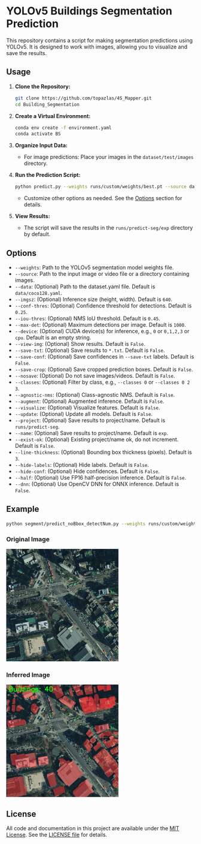 # YOLOv5 Buildings Segmentation Prediction

This repository contains a script for making segmentation predictions using YOLOv5. It is designed to work with images, allowing you to visualize and save the results.

## Usage

1. **Clone the Repository:**
    ```bash
    git clone https://github.com/topazlas/4S_Mapper.git
    cd Building_Segmentation
    ```

2. **Create a Virtual Environment:**
    ```bash
    conda env create -f environment.yaml
    conda activate BS
    ```

3. **Organize Input Data:**
    - For image predictions: Place your images in the `dataset/test/images` directory.

5. **Run the Prediction Script:**
    ```bash
    python predict.py --weights runs/custom/weights/best.pt --source data/images --device 0
    ```
    - Customize other options as needed. See the [Options](#options) section for details.

6. **View Results:**
    - The script will save the results in the `runs/predict-seg/exp` directory by default.

## Options
- `--weights`: Path to the YOLOv5 segmentation model weights file.
- `--source`: Path to the input image or video file or a directory containing images.
- `--data`: (Optional) Path to the dataset.yaml file. Default is `data/coco128.yaml`.
- `--imgsz`: (Optional) Inference size (height, width). Default is `640`.
- `--conf-thres`: (Optional) Confidence threshold for detections. Default is `0.25`.
- `--iou-thres`: (Optional) NMS IoU threshold. Default is `0.45`.
- `--max-det`: (Optional) Maximum detections per image. Default is `1000`.
- `--device`: (Optional) CUDA device(s) for inference, e.g., `0` or `0,1,2,3` or `cpu`. Default is an empty string.
- `--view-img`: (Optional) Show results. Default is `False`.
- `--save-txt`: (Optional) Save results to `*.txt`. Default is `False`.
- `--save-conf`: (Optional) Save confidences in `--save-txt` labels. Default is `False`.
- `--save-crop`: (Optional) Save cropped prediction boxes. Default is `False`.
- `--nosave`: (Optional) Do not save images/videos. Default is `False`.
- `--classes`: (Optional) Filter by class, e.g., `--classes 0` or `--classes 0 2 3`.
- `--agnostic-nms`: (Optional) Class-agnostic NMS. Default is `False`.
- `--augment`: (Optional) Augmented inference. Default is `False`.
- `--visualize`: (Optional) Visualize features. Default is `False`.
- `--update`: (Optional) Update all models. Default is `False`.
- `--project`: (Optional) Save results to project/name. Default is `runs/predict-seg`.
- `--name`: (Optional) Save results to project/name. Default is `exp`.
- `--exist-ok`: (Optional) Existing project/name ok, do not increment. Default is `False`.
- `--line-thickness`: (Optional) Bounding box thickness (pixels). Default is `3`.
- `--hide-labels`: (Optional) Hide labels. Default is `False`.
- `--hide-conf`: (Optional) Hide confidences. Default is `False`.
- `--half`: (Optional) Use FP16 half-precision inference. Default is `False`.
- `--dnn`: (Optional) Use OpenCV DNN for ONNX inference. Default is `False`.

## Example

```bash
python segment/predict_noBbox_detectNum.py --weights runs/custom/weights/best.pt --source data/images --device 0
```

### Original Image
<img src="dataset/test/images/A512x512_01.jpg" width="300px" height="300px" title="1" alt="1"></img><br/>

### Inferred Image
<img src="runs/predict-seg/exp_noBbox_detectNum/A512x512_01.jpg" width="300px" height="300px" title="1" alt="1"></img><br/>

## License
All code and documentation in this project are available under the [MIT License](https://opensource.org/licenses/MIT).
See the [LICENSE file](./LICENSE) for details.



